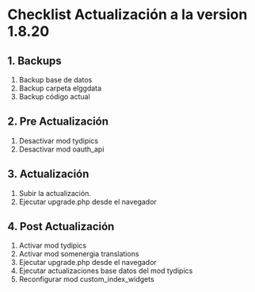 # Checklist Actualización a la version 1.8.20

## 1. Backups
  1. Backup base de datos
  2. Backup carpeta elggdata
  3. Backup código actual

## 2. Pre Actualización
  1. Desactivar mod tydipics
  2. Desactivar mod oauth_api

## 3. Actualización
  1. Subir la actualización.
  2. Ejecutar upgrade.php desde el navegador

## 4. Post Actualización
  1. Activar mod tydipics
  2. Activar mod somenergia translations
  3. Ejecutar upgrade.php desde el navegador
  4. Ejecutar actualizaciones base datos del mod tydipics
  5. Reconfigurar mod custom_index_widgets
